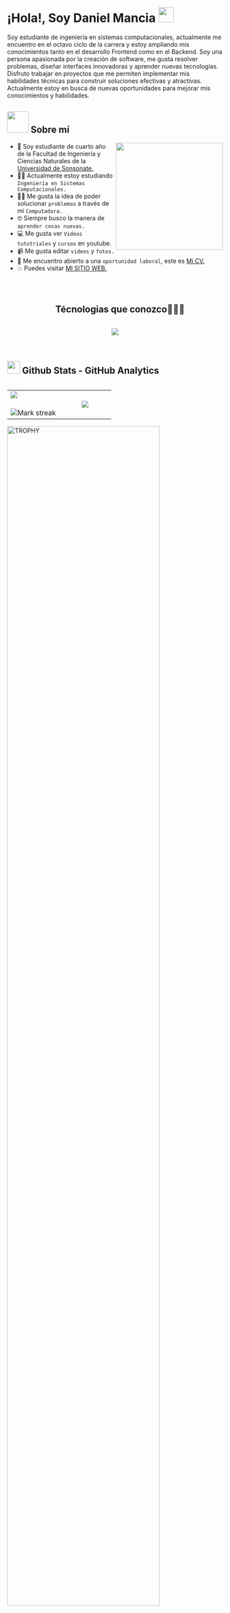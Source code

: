 <h1>¡Hola!, Soy Daniel Mancia <img src="https://media.giphy.com/media/hvRJCLFzcasrR4ia7z/giphy.gif" width="35"></h1>

<p>Soy estudiante de ingeniería en sistemas computacionales, actualmente me encuentro en el octavo ciclo de la carrera y estoy ampliando mis conocimientos tanto en el desarrollo Frontend como en el Backend. Soy una persona apasionada por la creación de software, me gusta resolver problemas, diseñar interfaces innovadoras y aprender nuevas tecnologías. Disfruto trabajar en proyectos que me permiten implementar mis habilidades técnicas para construir soluciones efectivas y atractivas. Actualmente estoy en busca de nuevas oportunidades para mejorar mis conocimientos y habilidades.</p>

## <picture><img src = "https://github.com/7oSkaaa/7oSkaaa/blob/main/Images/about_me.gif?raw=true" width = 50px></picture> Sobre mí

<picture> <img align="right" src="https://github.com/7oSkaaa/7oSkaaa/blob/main/Images/Right_Side.gif?raw=true" width = 250px></picture>

- :school: Soy estudiante de cuarto año de la Facultad de Ingeniería y Ciencias Naturales de la [Universidad de Sonsonate.](https://www.usonsonate.edu.sv/)
- :student: Actualmente estoy estudiando `Ingeniería en Sistemas Computacionales.`
- :technologist: Me gusta la idea de poder solucionar `problemas` a través de mi `Computadora.`
- :nerd_face: Siempre busco la manera de `aprender cosas nuevas.`
- :computer: Me gusta ver `Videos tutotriales` y `cursos` en youtube.
- :video_camera: Me gusta editar `videos` y `fotos.`
- :thinking: Me encuentro abierto a una `oportunidad laboral`, este es [Mi CV.]()
- :boom: Puedes visitar [MI SITIO WEB.]()
<br>

<!--h1 without bottom border-->
<div id="user-content-toc">
  <ul align="center">
      <summary><h2 style="display: inline-block">Técnologias que conozco👨🏻‍💻</h2></summary>
  </ul>
</div>
<!--tech stack icons-->
<p align="center">
  <a href="https://skillicons.dev">
    <img src="https://skillicons.dev/icons?i=java,cpp,py,js,html,css,mysql,postgres,react,ts,nodejs,express,figma,github,git,postman&perline=14" />
  </a>
</p><br>

## <picture> <img src = "https://github.com/7oSkaaa/7oSkaaa/blob/main/Images/Statistics.gif?raw=true" width = 30px>  </picture> Github Stats - GitHub Analytics

<!--- stats & Trophy (start) -->
<p align="left">
  <!--- stats (start) -->
<table align="left">
<tr border="none">
<td width="50%" align="center">
  <img  align="left"  src="https://github-readme-stats.vercel.app/api?username=Daniel-Mancia22&theme=dark&show_icons=true&count_private=true" />
  <br></br>
  <img  title="🔥 Get streak stats for your profile at git.io/streak-stats" alt="Mark streak" src="https://github-readme-streak-stats.herokuapp.com/?user=Daniel-Mancia22&theme=dark&hide_border=false" /> 
</td>

<td width="50%" align="center">

  <img  align="center"  src="https://github-readme-stats.anuraghazra1.vercel.app/api/top-langs/?username=Daniel-Mancia22&theme=dark&hide_border=false&no-bg=true&no-frame=true&langs_count=7"/>
  </td>
</tr>
</table>
<!--- stats (end) -->

<!--- trophy (start) -->

<div align=left>
  <a href="https://github.com/ryo-ma/github-profile-trophy" title="Go to Source">
      <img align="center" width=84% src="https://github-profile-trophy.vercel.app/?username=Daniel-Mancia22&theme=radical&row=1&column=7&margin-h=15&margin-w=5&no-bg=true" alt="TROPHY" />
    </a>
</div>

<!--- trophy (start) -->
</p>        
<!--- stats (end) -->

<br>

<!--profile visit count-->

<div align="center">


[![](https://visitcount.itsvg.in/api?id=ElioChiu&label=Profile%20Views&color=1&pretty=false)](https://visitcount.itsvg.in)

</div>

## <h3 align="left">Como Contactarme:</h3>
<p align="left">
  <a href="https://www.linkedin.com/in/josué-daniel-mancia-flores-9b973b36b" target="blank"><img align="center"
      src="https://raw.githubusercontent.com/rahuldkjain/github-profile-readme-generator/master/src/images/icons/Social/linked-in-alt.svg"
      alt="adam pithewan" height="30" width="40" /></a>
  <a href="https://instagram.com/_._.adam._" target="blank"><img align="center"
      src="https://raw.githubusercontent.com/rahuldkjain/github-profile-readme-generator/master/src/images/icons/Social/instagram.svg"
      alt="_._.adam._" height="30" width="40" /></a>
</p>
